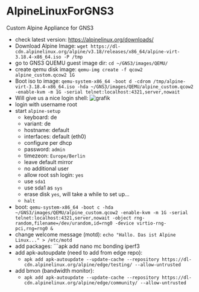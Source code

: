 # AlpineLinuxForGNS3
Custom Alpine Appliance for GNS3

- check latest version: https://alpinelinux.org/downloads/
- Download Alpine Image: ```wget https://dl-cdn.alpinelinux.org/alpine/v3.18/releases/x86_64/alpine-virt-3.18.4-x86_64.iso -P /tmp```
- go to GNS3 QUEMU guest image dir: ```cd ~/GNS3/images/QEMU/```
- create qemu disk image: ```qemu-img create -f qcow2 alpine_custom.qcow2 1G```
- Boot iso to image: ```qemu-system-x86_64 -boot d -cdrom /tmp/alpine-virt-3.18.4-x86_64.iso -hda ~/GNS3/images/QEMU/alpine_custom.qcow2 -enable-kvm -m 1G -serial telnet:localhost:4321,server,nowait```
- Will give us a nice login shell: ![grafik](https://github.com/DanielBarie/AlpineLinuxForGNS3/assets/73287620/9977366c-47ab-4a3a-b32f-56d45e735c0e)
- login with username root
- start ```alpine-setup```
  - keyboard: de
  - variant: de
  - hostname: default
  - interfaces: default (eth0)
  - configure per dhcp
  - password: ```admin```
  - timezeon: ```Europe/Berlin```
  - leave default mirror
  - no additional user
  - allow root ssh login: ```yes```
  - use ```sda1```
  - use sda1 as ```sys```
  - erase disk ```yes```, will take a while to set up...
  - ```halt```
- boot: ```qemu-system-x86_64 -boot c -hda ~/GNS3/images/QEMU/alpine_custom.qcow2 -enable-kvm -m 1G -serial telnet:localhost:4321,server,nowait -object rng-random,filename=/dev/urandom,id=rng0 -device virtio-rng-pci,rng=rng0 &```
- change welcome message (motd): ```echo "Hallo. Das ist Alpine Linux..." > /etc/motd```
- add packages: ```apk add nano mc bonding iperf3
- add apk-autoupdate (need to add from edge repo):
  - ```apk add apk-autoupdate --update-cache --repository https://dl-cdn.alpinelinux.org/alpine/edge/testing/ --allow-untrusted```
- add bmon (bandwidth monitor):
  - ```apk add apk-autoupdate --update-cache --repository https://dl-cdn.alpinelinux.org/alpine/edge/community/ --allow-untrusted```

